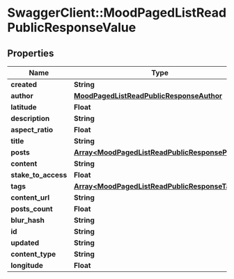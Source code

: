 # SwaggerClient::MoodPagedListReadPublicResponseValue

## Properties
Name | Type | Description | Notes
------------ | ------------- | ------------- | -------------
**created** | **String** |  | [optional] 
**author** | [**MoodPagedListReadPublicResponseAuthor**](MoodPagedListReadPublicResponseAuthor.md) |  | [optional] 
**latitude** | **Float** |  | [optional] 
**description** | **String** |  | [optional] 
**aspect_ratio** | **Float** |  | [optional] 
**title** | **String** |  | [optional] 
**posts** | [**Array&lt;MoodPagedListReadPublicResponsePosts&gt;**](MoodPagedListReadPublicResponsePosts.md) |  | [optional] 
**content** | **String** |  | [optional] 
**stake_to_access** | **Float** |  | [optional] 
**tags** | [**Array&lt;MoodPagedListReadPublicResponseTags&gt;**](MoodPagedListReadPublicResponseTags.md) |  | [optional] 
**content_url** | **String** |  | [optional] 
**posts_count** | **Float** |  | [optional] 
**blur_hash** | **String** |  | [optional] 
**id** | **String** |  | [optional] 
**updated** | **String** |  | [optional] 
**content_type** | **String** |  | [optional] 
**longitude** | **Float** |  | [optional] 


